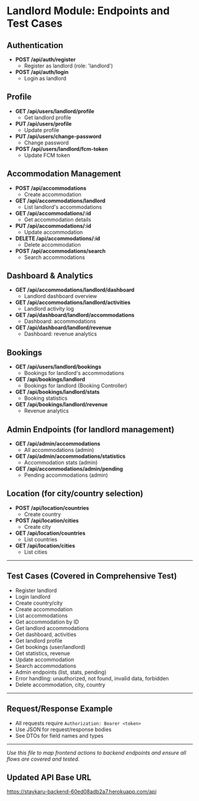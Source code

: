 # Landlord Module: Endpoints and Test Cases

## Authentication
- **POST /api/auth/register**
  - Register as landlord (role: 'landlord')
- **POST /api/auth/login**
  - Login as landlord

## Profile
- **GET /api/users/landlord/profile**
  - Get landlord profile
- **PUT /api/users/profile**
  - Update profile
- **PUT /api/users/change-password**
  - Change password
- **POST /api/users/landlord/fcm-token**
  - Update FCM token

## Accommodation Management
- **POST /api/accommodations**
  - Create accommodation
- **GET /api/accommodations/landlord**
  - List landlord's accommodations
- **GET /api/accommodations/:id**
  - Get accommodation details
- **PUT /api/accommodations/:id**
  - Update accommodation
- **DELETE /api/accommodations/:id**
  - Delete accommodation
- **POST /api/accommodations/search**
  - Search accommodations

## Dashboard & Analytics
- **GET /api/accommodations/landlord/dashboard**
  - Landlord dashboard overview
- **GET /api/accommodations/landlord/activities**
  - Landlord activity log
- **GET /api/dashboard/landlord/accommodations**
  - Dashboard: accommodations
- **GET /api/dashboard/landlord/revenue**
  - Dashboard: revenue analytics

## Bookings
- **GET /api/users/landlord/bookings**
  - Bookings for landlord's accommodations
- **GET /api/bookings/landlord**
  - Bookings for landlord (Booking Controller)
- **GET /api/bookings/landlord/stats**
  - Booking statistics
- **GET /api/bookings/landlord/revenue**
  - Revenue analytics

## Admin Endpoints (for landlord management)
- **GET /api/admin/accommodations**
  - All accommodations (admin)
- **GET /api/admin/accommodations/statistics**
  - Accommodation stats (admin)
- **GET /api/accommodations/admin/pending**
  - Pending accommodations (admin)

## Location (for city/country selection)
- **POST /api/location/countries**
  - Create country
- **POST /api/location/cities**
  - Create city
- **GET /api/location/countries**
  - List countries
- **GET /api/location/cities**
  - List cities

---

## Test Cases (Covered in Comprehensive Test)
- Register landlord
- Login landlord
- Create country/city
- Create accommodation
- List accommodations
- Get accommodation by ID
- Get landlord accommodations
- Get dashboard, activities
- Get landlord profile
- Get bookings (user/landlord)
- Get statistics, revenue
- Update accommodation
- Search accommodations
- Admin endpoints (list, stats, pending)
- Error handling: unauthorized, not found, invalid data, forbidden
- Delete accommodation, city, country

---

## Request/Response Example
- All requests require `Authorization: Bearer <token>`
- Use JSON for request/response bodies
- See DTOs for field names and types

---

*Use this file to map frontend actions to backend endpoints and ensure all flows are covered and tested.* 

## Updated API Base URL
https://staykaru-backend-60ed08adb2a7.herokuapp.com/api 